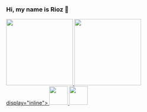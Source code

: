 ### Hi, my name is Rioz 👋

<div>
<a href="https://github.com/shrwed">
<img height="180em" src="https://github-readme-stats.vercel.app/api/top-langs/?username=shrwed&layout=compact&langs_count=7&theme=dracula"/>
<img height="180em" src="https://github-readme-stats.vercel.app/api?username=shrwed&show_icons=true&theme=dracula&include_all_commits=true&count_private=true"/>
</div>

<div> display="inline">
  <img width="50" height="50" src="https://cdn.jsdelivr.net/gh/devicons/devicon/icons/lua/lua-plain-wordmark.svg" />
  <img width="50" height="50" src="https://cdn.jsdelivr.net/gh/devicons/devicon/icons/python/python-original-wordmark.svg" />
</div>
